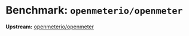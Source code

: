 # Benchmark: `openmeterio/openmeter`

**Upstream:** [openmeterio/openmeter](https://github.com/openmeterio/openmeter)
